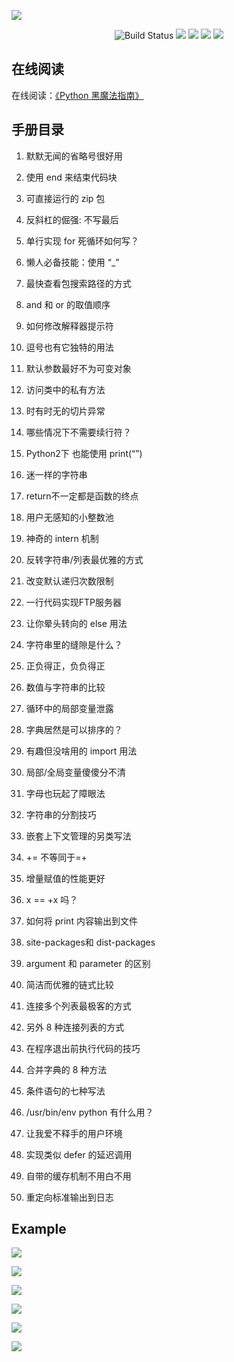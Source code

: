 ![](http://image.iswbm.com/20200512123447.png)

<p align="center">
    <img src='https://img.shields.io/badge/language-Python-blue.svg' alt="Build Status">
    <img src='https://img.shields.io/badge/framwork-Sphinx-green.svg'>
  	<a href='https://www.zhihu.com/people/wongbingming'><img src='https://img.shields.io/badge/dynamic/json?color=0084ff&logo=zhihu&label=%E7%8E%8B%E7%82%B3%E6%98%8E&query=%24.data.totalSubs&url=https%3A%2F%2Fapi.spencerwoo.com%2Fsubstats%2F%3Fsource%3Dzhihu%26queryKey%3Dwongbingming'></a>
    <a href='https://juejin.im/user/5b08d982f265da0db3502c55'><img src='https://img.shields.io/badge/掘金-2481-blue'></a>
    <a href='http://image.iswbm.com/20200607114246.png'><img src='http://img.shields.io/badge/%E5%85%AC%E4%BC%97%E5%8F%B7-30k+-brightgreen'></a>
</p>

## 在线阅读

在线阅读：[《Python 黑魔法指南》](https://github.com/iswbm/magic-python/blob/master/Python%20%E9%BB%91%E9%AD%94%E6%B3%95%E6%8C%87%E5%8D%97%20v1.0.pdf)


## 手册目录

01. 默默无闻的省略号很好用

02. 使用 end 来结束代码块

03. 可直接运行的 zip 包

04. 反斜杠的倔强: 不写最后

05. 单行实现 for 死循环如何写？

06. 懒人必备技能：使用 “_”

07. 最快查看包搜索路径的方式

08. and 和 or 的取值顺序

09. 如何修改解释器提示符

10. 逗号也有它独特的用法

11. 默认参数最好不为可变对象

12. 访问类中的私有方法

13. 时有时无的切片异常

14. 哪些情况下不需要续行符？

15. Python2下 也能使用 print(“”)

16. 迷一样的字符串

17. return不一定都是函数的终点

18. 用户无感知的小整数池

19. 神奇的 intern 机制

20. 反转字符串/列表最优雅的方式

21. 改变默认递归次数限制

22. 一行代码实现FTP服务器

23. 让你晕头转向的 else 用法

24. 字符串里的缝隙是什么？

25. 正负得正，负负得正

26. 数值与字符串的比较

27. 循环中的局部变量泄露

28. 字典居然是可以排序的？

29. 有趣但没啥用的 import 用法

30. 局部/全局变量傻傻分不清

31. 字母也玩起了障眼法

32. 字符串的分割技巧

33. 嵌套上下文管理的另类写法

34. += 不等同于=+

35. 增量赋值的性能更好

36. x == +x 吗？

37.  如何将 print 内容输出到文件

38. site-packages和 dist-packages

39. argument 和 parameter 的区别

40.  简洁而优雅的链式比较

41. 连接多个列表最极客的方式

42. 另外 8 种连接列表的方式

43. 在程序退出前执行代码的技巧

44. 合并字典的 8 种方法

45. 条件语句的七种写法

46. /usr/bin/env python 有什么用？

47. 让我爱不释手的用户环境

48. 实现类似 defer 的延迟调用

49. 自带的缓存机制不用白不用

50. 重定向标准输出到日志



## Example

![](http://image.iswbm.com/20200511234738.png)



![](http://image.iswbm.com/20200511234522.png)



![](http://image.iswbm.com/20200511234603.png)



![](http://image.iswbm.com/20200511234700.png)

![](http://image.iswbm.com/20200511235931.png)





![](http://image.iswbm.com/20200512130122.png)